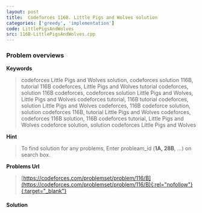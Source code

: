 ```yaml
---
layout: post
title:  Codeforces 116B. Little Pigs and Wolves solution
categories: ['greedy', 'implementation']
code: LittlePigsAndWolves
src: 116B-LittlePigsAndWolves.cpp
---
```

### **Problem overviews**

**Keywords**
> codeforces Little Pigs and Wolves solution, codeforces solution 116B, tutorial 116B codeforces, Little Pigs and Wolves tutorial codeforces, solution 116B codeforces, codeforces solution Little Pigs and Wolves, Little Pigs and Wolves codeforces tutorial, 116B tutorial codeforces, solution Little Pigs and Wolves codeforces, 116B codeforce solution, solution codeforces 116B, tutorial Little Pigs and Wolves codeforces, codeforces 116B solution, 116B codeforces tutorial, Little Pigs and Wolves codeforce solution, solution codeforces Little Pigs and Wolves

**Hint**
> To find solution for any problems, Enter probleam_id (**1A, 28B**, ...) on search box. 

**Problems Url**
> [https://codeforces.com/problemset/problem/116/B](https://codeforces.com/problemset/problem/116/B){:rel="nofollow"}{:target="_blank"}

#### **Solution**



